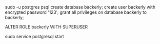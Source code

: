 sudo -u postgres psql
create database backerly;
create user backerly with encrypted password '123';
grant all privileges on database backerly to backerly;



ALTER ROLE backerly WITH SUPERUSER


sudo service postgresql start